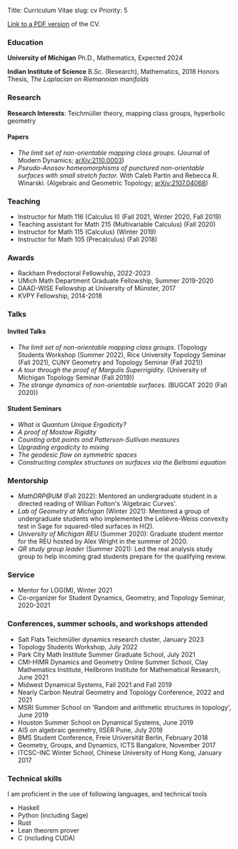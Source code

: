 Title: Curriculum Vitae
slug: cv
Priority: 5

[Link to a PDF version](pdfs/cv/cv.pdf) of the CV.

### Education
**University of Michigan**
Ph.D., Mathematics, Expected 2024

**Indian Institute of Science**
B.Sc. (Research), Mathematics, 2018
Honors Thesis, *The Laplacian on Riemannian manifolds*

### Research
**Research Interests**: Teichmüller theory, mapping class groups, hyperbolic geometry

#### Papers
- *The limit set of non-orientable mapping class groups.* (Journal of Modern Dynamics; [arXiv:2110.0003](https://arxiv.org/abs/2110.00037))
- *Pseudo-Anosov homeomorphisms of punctured non-orientable surfaces with small stretch factor.* With Caleb Partin and Rebecca R. Winarski. (Algebraic and Geometric Topology; [arXiv:2107.04068](https://arxiv.org/abs/2107.04068))

### Teaching

- Instructor for Math 116 (Calculus II) (Fall 2021, Winter 2020, Fall 2019) 
- Teaching assistant for Math 215 (Multivariable Calculus) (Fall 2020) 
- Instructor for Math 115 (Calculus) (Winter 2019) 
- Instructor for Math 105 (Precalculus) (Fall 2018) 

### Awards 

- Rackham Predoctoral Fellowship, 2022-2023
- UMich Math Department Graduate Fellowship, Summer 2019-2020
- DAAD-WISE Fellowship at University of Münster, 2017
- KVPY Fellowship, 2014-2018

### Talks 

#### Invited Talks
- *The limit set of non-orientable mapping class groups*. (Topology Students Workshop (Summer 2022), Rice University Topology Seminar (Fall 2021), CUNY Geometry and Topology Seminar (Fall 2021)) 
- *A tour through the proof of Margulis Superrigidity*. (University of Michigan Topology Seminar (Fall 2019)) 
- *The strange dynamics of non-orientable surfaces*. (BUGCAT 2020 (Fall 2020)) 

#### Student Seminars
- *What is Quantum Unique Ergodicity?*
- *A proof of Mostow Rigidity*
- *Counting orbit points and Patterson-Sullivan measures*
- *Upgrading ergodicity to mixing*
- *The geodesic flow on symmetric spaces*
- *Constructing complex structures on surfaces via the Beltrami equation*

### Mentorship
- *MathDRP@UM* (Fall 2022): Mentored an undergraduate student in a directed reading of Willian Fulton's 'Algebraic Curves'.
- *Lab of Geometry at Michigan* (Winter 2021): Mentored a group of undergraduate students who implemented the Lelièvre-Weiss convexity test in Sage for squared-tiled surfaces in H(2).
- *University of Michigan REU* (Summer 2020): Graduate student mentor for the REU hosted by Alex Wright in the summer of 2020.
- *QR study group leader* (Summer 2021): Led the real analysis study group to help incoming grad students prepare for the qualifying review.

### Service
- Mentor for LOG(M), Winter 2021
- Co-organizer for Student Dynamics, Geometry, and Topology Seminar, 2020-2021

### Conferences, summer schools, and workshops attended
- Salt Flats Teichmüller dynamics research cluster, January 2023
- Topology Students Workshop, July 2022
- Park City Math Institute Summer Graduate School, July 2021
- CMI-HIMR Dynamics and Geometry Online Summer School, Clay Mathematics Institute, Heilbronn Institute for Mathematical Research, June 2021
- Midwest Dynamical Systems, Fall 2021 and Fall 2019
- Nearly Carbon Neutral Geometry and Topology Conference, 2022 and 2021
- MSRI Summer School on 'Random and arithmetic structures in topology', June 2019
- Houston Summer School on Dynamical Systems, June 2019
- AIS on algebraic geometry, IISER Pune, July 2018
- BMS Student Conference, Freie Universität Berlin, February 2018
- Geometry, Groups, and Dynamics, ICTS Bangalore, November 2017
- ITCSC-INC Winter School, Chinese University of Hong Kong, January 2017

### Technical skills
I am proficient in the use of following languages, and technical tools

- Haskell
- Python (including Sage)
- Rust
- Lean theorem prover
- C (including CUDA)
